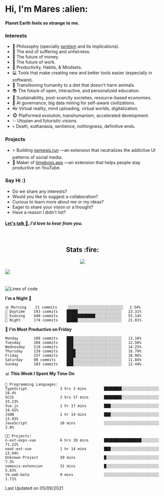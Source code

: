 <h1>Hi, I'm Mares :alien:</h1>

#### Planet Earth feels so strange to me.

### **Interests**

- 🌊 Philosophy (specially [_sentism_][sentismmedium] and its implications).
- 🎯 The end of suffering and unfairness.
- 💸 The future of money.
- 💼 The future of work.
- 🧠 Productivity, Habits, & Mindsets.
- 💻 Tools that make creating new and better tools easier (especially in software).
- 🥗 Transitioning humanity to a diet that doesn't harm animals.
- 📚 The future of open, interactive, and personalized education.
- 🌱 Sustainability, post-scarcity societies, resource-based economies.
- 🤖 AI governance, big data mining for self-aware civilizations.
- 👓 Virtual reality, mind uploading, virtual worlds, digitalization.
- 🐵 Platformed evolution, transhumanism, accelerated development.
- ✨ Utopian and futuristic visions.
- 💀 Death, euthanasia, sentience, nothingness, definitive ends.


### **Projects**

- ⚡ Building [nemesis.run](https://nemesis.run) —an extension that neutralizes the addictive UI patterns of social media.
- 💎 Maker of [timeboss.app](https://timeboss.app) —an extension that helps people stay productive on YouTube.


### **Say Hi :)**

- Do we share any interests?
- Would you like to suggest a collaboration?
- Curious to learn more about me or my ideas?
- Eager to share your vision or a thought?
- Have a reason I didn't list?

#### [Let's talk :wave:.](mailto:mareszhar@gmail.com) _I'd love to hear from you_.

[sentismmedium]: https://medium.com/@mareszhar/born-a-prisoner-a-reflection-about-life-its-struggles-and-a-plan-to-escape-d8566ce9b026

<br>

<h2 align="center">Stats :fire:</h2>

<div align="center">
  <img src="https://github-readme-streak-stats.herokuapp.com?user=mareszhar&theme=black-ice&hide_border=true&stroke=FFFFFF15&ring=DF8FFE&fire=DF8FFE&currStreakLabel=DF8FFE&background=1A232A&currStreakNum=86FFAB&dates=B1AAB3FF">
</div>

<!-- Add or remove this: &dates=B1AAB3FF at the end of the streak stats URL if they get bugged and aren't updating -->

<br>

<img src="https://activity-graph.herokuapp.com/graph?username=mareszhar&theme=nord&bg_color=00000000&color=979797&line=DF8FFE&point=00000000&area=true&hide_border=true">

<br>

<h1></h1>

<!--START_SECTION:waka-->
![Lines of code](https://img.shields.io/badge/From%20Hello%20World%20I%27ve%20Written-119142%20lines%20of%20code-blue)

**I'm a Night 🦉** 

```text
🌞 Morning    21 commits     ░░░░░░░░░░░░░░░░░░░░░░░░░   2.54% 
🌆 Daytime    193 commits    █████░░░░░░░░░░░░░░░░░░░░   23.31% 
🌃 Evening    440 commits    █████████████░░░░░░░░░░░░   53.14% 
🌙 Night      174 commits    █████░░░░░░░░░░░░░░░░░░░░   21.01%

```
📅 **I'm Most Productive on Friday** 

```text
Monday       109 commits    ███░░░░░░░░░░░░░░░░░░░░░░   13.16% 
Tuesday      104 commits    ███░░░░░░░░░░░░░░░░░░░░░░   12.56% 
Wednesday    118 commits    ███░░░░░░░░░░░░░░░░░░░░░░   14.25% 
Thursday     139 commits    ████░░░░░░░░░░░░░░░░░░░░░   16.79% 
Friday       157 commits    ████░░░░░░░░░░░░░░░░░░░░░   18.96% 
Saturday     98 commits     ███░░░░░░░░░░░░░░░░░░░░░░   11.84% 
Sunday       103 commits    ███░░░░░░░░░░░░░░░░░░░░░░   12.44%

```


📊 **This Week I Spent My Time On** 

```text
💬 Programming Languages: 
TypeScript               3 hrs 3 mins        ████████░░░░░░░░░░░░░░░░░   34.4% 
SCSS                     2 hrs 57 mins       ████████░░░░░░░░░░░░░░░░░   33.23% 
Vue.js                   1 hr 17 mins        ███░░░░░░░░░░░░░░░░░░░░░░   14.41% 
JSON                     1 hr 14 mins        ███░░░░░░░░░░░░░░░░░░░░░░   13.93% 
JavaScript               16 mins             ░░░░░░░░░░░░░░░░░░░░░░░░░   3.0%

🐱‍💻 Projects: 
n-ext-exps-vue           6 hrs 20 mins       █████████████████░░░░░░░░   71.22% 
neat-ext-vue             1 hr 14 mins        ███░░░░░░░░░░░░░░░░░░░░░░   13.94% 
Unknown Project          39 mins             █░░░░░░░░░░░░░░░░░░░░░░░░   7.3% 
nemesis-extension        31 mins             █░░░░░░░░░░░░░░░░░░░░░░░░   5.83% 
tb-web-beta              9 mins              ░░░░░░░░░░░░░░░░░░░░░░░░░   1.71%

```


 Last Updated on 05/09/2021
<!--END_SECTION:waka-->

